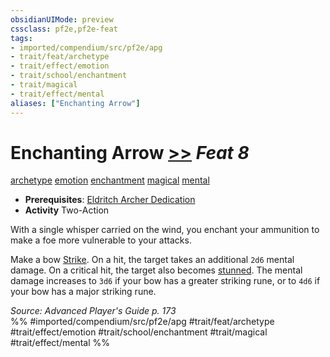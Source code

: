 ```yaml
---
obsidianUIMode: preview
cssclass: pf2e,pf2e-feat
tags:
- imported/compendium/src/pf2e/apg
- trait/feat/archetype
- trait/effect/emotion
- trait/school/enchantment
- trait/magical
- trait/effect/mental
aliases: ["Enchanting Arrow"]
---
```

# Enchanting Arrow  [>>](chapter-9-playing-the-game.md#Actions "Two-Action") *Feat 8*  
[archetype](archetype.md)  [emotion](emotion.md)  [enchantment](enchantment.md)  [magical](magical.md)  [mental](mental.md)  

- **Prerequisites**: [Eldritch Archer Dedication](eldritch-archer-dedication-apg.md)
- **Activity** Two-Action

With a single whisper carried on the wind, you enchant your ammunition to make a foe more vulnerable to your attacks.

Make a bow [Strike](strike.md). On a hit, the target takes an additional `2d6` mental damage. On a critical hit, the target also becomes [stunned](conditions.md#Stunned). The mental damage increases to `3d6` if your bow has a greater striking rune, or to `4d6` if your bow has a major striking rune.

*Source: Advanced Player's Guide p. 173*  
%% #imported/compendium/src/pf2e/apg #trait/feat/archetype #trait/effect/emotion #trait/school/enchantment #trait/magical #trait/effect/mental %%